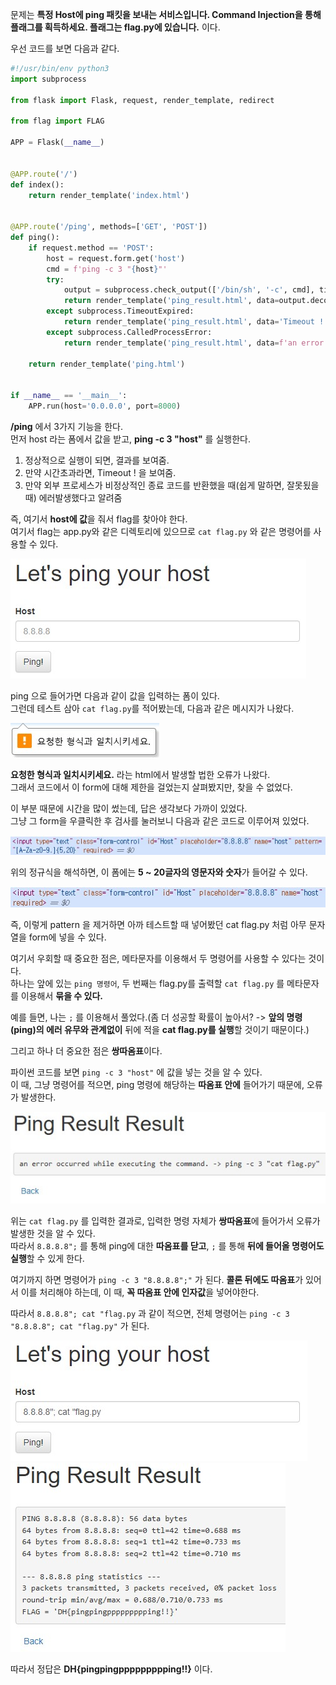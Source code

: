 
문제는 **특정 Host에 ping 패킷을 보내는 서비스입니다. Command Injection을 통해 플래그를 획득하세요. 플래그는 flag.py에 있습니다.** 이다.

우선 코드를 보면 다음과 같다.

```python
#!/usr/bin/env python3
import subprocess

from flask import Flask, request, render_template, redirect

from flag import FLAG

APP = Flask(__name__)


@APP.route('/')
def index():
    return render_template('index.html')


@APP.route('/ping', methods=['GET', 'POST'])
def ping():
    if request.method == 'POST':
        host = request.form.get('host')
        cmd = f'ping -c 3 "{host}"'
        try:
            output = subprocess.check_output(['/bin/sh', '-c', cmd], timeout=5)
            return render_template('ping_result.html', data=output.decode('utf-8'))
        except subprocess.TimeoutExpired:
            return render_template('ping_result.html', data='Timeout !')
        except subprocess.CalledProcessError:
            return render_template('ping_result.html', data=f'an error occurred while executing the command. -> {cmd}')

    return render_template('ping.html')


if __name__ == '__main__':
    APP.run(host='0.0.0.0', port=8000)
```

**/ping** 에서 3가지 기능을 한다.  
먼저 host 라는 폼에서 값을 받고, **ping -c 3 "host"** 를 실행한다.

1. 정상적으로 실행이 되면, 결과를 보여줌.
2. 만약 시간초과라면, Timeout ! 을 보여줌.
3. 만약 외부 프로세스가 비정상적인 종료 코드를 반환했을 때(쉽게 말하면, 잘못됬을 때) 에러발생했다고 알려줌

즉, 여기서 **host에 값**을 줘서 flag를 찾아야 한다.  
여기서 flag는 app.py와 같은 디렉토리에 있으므로 `cat flag.py` 와 같은 명령어를 사용할 수 있다.  

<img src="2.jpg">

ping 으로 들어가면 다음과 같이 값을 입력하는 폼이 있다.  
그런데 테스트 삼아 `cat flag.py`를 적어봤는데, 다음과 같은 메시지가 나왔다.  

<img src="6.jpg">  

**요청한 형식과 일치시키세요.** 라는 html에서 발생할 법한 오류가 나왔다.  
그래서 코드에서 이 form에 대해 제한을 걸었는지 살펴봤지만, 찾을 수 없었다.  

이 부분 때문에 시간을 많이 썼는데, 답은 생각보다 가까이 있었다.  
그냥 그 form을 우클릭한 후 검사를 눌러보니 다음과 같은 코드로 이루어져 있었다.

<img src="3.jpg">

위의 정규식을 해석하면, 이 폼에는 **5 ~ 20글자의 영문자와 숫자**가 들어갈 수 있다.

<img src="4.jpg">

즉, 이렇게 pattern 을 제거하면 아까 테스트할 때 넣어봤던 cat flag.py 처럼 아무 문자열을 form에 넣을 수 있다.

여기서 우회할 때 중요한 점은, 메타문자를 이용해서 두 명령어를 사용할 수 있다는 것이다.  
하나는 앞에 있는 `ping 명령어`, 두 번째는 flag.py를 출력할 `cat flag.py` 를 메타문자를 이용해서 **묶을 수 있다.**

예를 들면, 나는 `;` 를 이용해서 풀었다.(좀 더 성공할 확률이 높아서? -> **앞의 명령(ping)의 에러 유무와 관계없이** 뒤에 적을 **cat flag.py를 실행**할 것이기 때문이다.)

그리고 하나 더 중요한 점은 **쌍따옴표**이다.

파이썬 코드를 보면 `ping -c 3 "host"` 에 값을 넣는 것을 알 수 있다.  
이 때, 그냥 명령어를 적으면, ping 명령에 해당하는 **따옴표 안에** 들어가기 때문에, 오류가 발생한다.  

<img src="8.jpg">  

위는 `cat flag.py` 를 입력한 결과로, 입력한 명령 자체가 **쌍따옴표**에 들어가서 오류가 발생한 것을 알 수 있다.  
따라서 `8.8.8.8";` 를 통해 ping에 대한 **따옴표를 닫고**, `;` 를 통해 **뒤에 들어올 명령어도 실행**할 수 있게 한다.  

여기까지 하면 명령어가 `ping -c 3 "8.8.8.8";"` 가 된다. **콜론 뒤에도 따옴표**가 있어서 이를 처리해야 하는데, 이 때, **꼭 따옴표 안에 인자값**을 넣어야한다.

따라서 `8.8.8.8"; cat "flag.py` 과 같이 적으면, 전체 명령어는 `ping -c 3 "8.8.8.8"; cat "flag.py"` 가 된다.

<img src="5.jpg">  

<img src="7.jpg">  

따라서 정답은 **DH{pingpingppppppppping!!}** 이다.